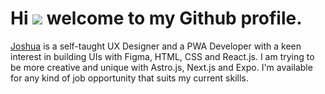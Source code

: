 # Hi ![](https://user-images.githubusercontent.com/18350557/176309783-0785949b-9127-417c-8b55-ab5a4333674e.gif) welcome to my Github profile.

[Joshua](http://x.com/joeokat) is a self-taught UX Designer and a PWA Developer with a keen interest in building UIs with Figma, HTML, CSS and React.js. I am trying to be more creative and unique with Astro.js, Next.js and Expo. I'm available for any kind of job opportunity that suits my current skills.
